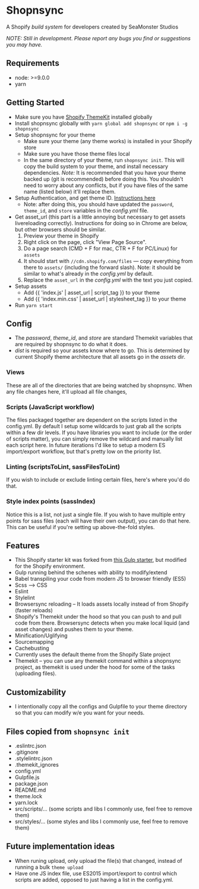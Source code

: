 # Shopnsync
A Shopify *build system* for developers created by SeaMonster Studios

*NOTE: Still in development. Please report any bugs you find or suggestions you may have.*

## Requirements
* node: >=9.0.0
* yarn

## Getting Started
* Make sure you have [Shopify ThemeKit](https://shopify.github.io/themekit/) installed globally
* Install shopnsync globally with `yarn global add shopnsync` or `npm i -g shopnsync`
* Setup shopnsync for your theme
  * Make sure your theme (any theme works) is installed in your Shopify store
  * Make sure you have those theme files local
  * In the same directory of your theme, run `shopnsync init`. This will copy the build system to your theme, and install necessary dependencies. *Note:* It is recommended that you have your theme backed up (git is recommended) before doing this. You shouldn't need to worry about any conflicts, but if you have files of the same name (listed below) it'll replace them.
* Setup Authentication, and get theme ID. [Instructions here](https://shopify.github.io/themekit/#get-api-access)
  * Note: after doing this, you should have updated the `password`, `theme_id`, and `store` variables in the *config.yml* file.
* Get asset_url (this part is a little annoying but necessary to get assets livereloading correctly). Instructions for doing so in Chrome are below, but other browsers should be similar.
  1. Preview your theme in Shopify
  2. Right click on the page, click "View Page Source".
  3. Do a page search (CMD + F for mac, CTR + F for PC/Linux) for `assets`
  4. It should start with `//cdn.shopify.com/files` — copy everything from there to `assets/` (including the forward slash). Note: it should be similar to what's already in the *config.yml* by default.
  5. Replace the `asset_url` in the *config.yml* with the text you just copied.
* Setup assets
  * Add {{ 'index.js' | asset_url | script_tag }} to your theme
  * Add {{ 'index.min.css' | asset_url | stylesheet_tag }} to your theme
* Run `yarn start`

## Config
* The *password*, *theme_id*, and *store* are standard Themekit variables that are required by shopnsync to do what it does. 
* *dist* is required so your assets know where to go. This is determined by current Shopify theme architecture that all assets go in the *assets* dir.

### Views
These are all of the directories that are being watched by shopnsync. When any file changes here, it'll upload all file changes,

### Scripts (JavaScript workflow)
The files packaged together are dependent on the scripts listed in the config.yml. By default I setup some wildcards to just grab all the scripts within a few dir levels. If you have libraries you want to include (or the order of scripts matter), you can simply remove the wildcard and manually list each script here. In future iterations I'd like to setup a modern ES import/export workflow, but that's pretty low on the priority list.

### Linting (scriptsToLint, sassFilesToLint)
If you wish to include or exclude linting certain files, here's where you'd do that.

### Style index points (sassIndex)
Notice this is a list, not just a single file. If you wish to have multiple entry points for sass files (each will have their own output), you can do that here. This can be useful if you're setting up above-the-fold styles.

## Features
* This Shopify starter kit was forked from [this Gulp starter](https://github.com/logancalldev/gulp-starter-babel-2.0), but modified for the Shopify environment.
* Gulp running behind the schenes with ability to modify/extend
* Babel transpiling your code from modern JS to browser friendly (ES5)
* Scss –> CSS
* Eslint
* Stylelint
* Browsersync reloading – It loads assets locally instead of from Shopify (faster reloads)
* Shopify's Themekit under the hood so that you can push to and pull code from there. Browsersync detects when you make local liquid (and asset changes) and pushes them to your theme.
* Minification/Uglifying
* Sourcemapping
* Cachebusting
* Currently uses the default theme from the Shopify Slate project
* Themekit – you can use any themekit command within a shopnsync project, as themekit is used under the hood for some of the tasks (uploading files).

## Customizability
* I intentionally copy all the configs and Gulpfile to your theme directory so that you can modify w/e you want for your needs.

## Files copied from `shopnsync init`
* .eslintrc.json
* .gitignore
* .stylelintrc.json
* .themekit_ignores
* config.yml
* Gulpfile.js
* package.json
* README.md
* theme.lock
* yarn.lock
* src/scripts/... (some scripts and libs I commonly use, feel free to remove them)
* src/styles/... (some styles and libs I commonly use, feel free to remove them)

## Future implementation ideas
* When runing upload, only upload the file(s) that changed, instead of running a bulk `theme upload`
* Have one JS index file, use ES2015 import/export to control which scripts are added, opposed to just having a list in the config.yml.
